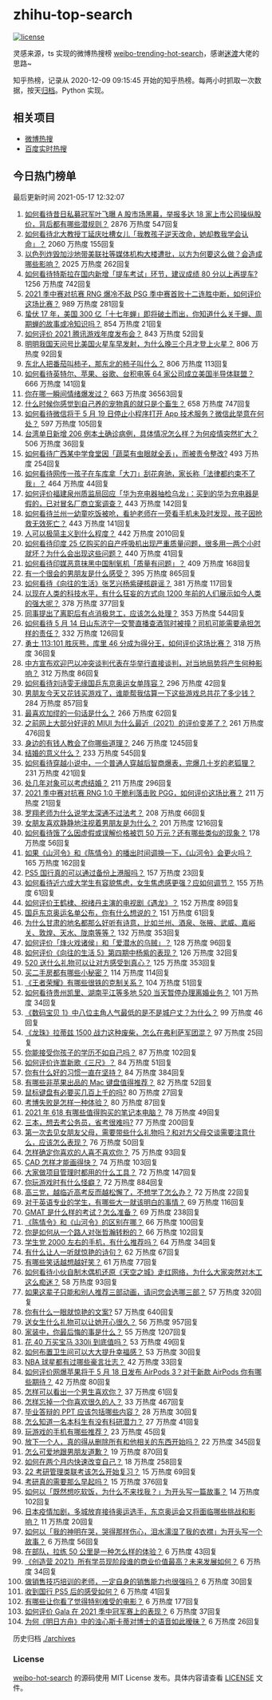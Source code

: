 # zhihu-top-search

[![license](https://img.shields.io/github/license/Arrackisarookie/zhihu-top-search)](https://github.com/Arrackisarookie/zhihu-top-search/blob/master/LICENSE)

灵感来源，ts 实现的微博热搜榜 [weibo-trending-hot-search](https://github.com/justjavac/weibo-trending-hot-search)，感谢[迷渡](https://github.com/justjavac)大佬的思路~

知乎热榜，记录从 2020-12-09 09:15:45 开始的知乎热榜。每两小时抓取一次数据，按天[归档](./archives)。Python 实现。

## 相关项目
+ [微博热搜](https://github.com/Arrackisarookie/weibo-hot-search)
+ [百度实时热搜](https://github.com/Arrackisarookie/baidu-hot-search)

## 今日热门榜单

<!-- Rank Begin -->

最后更新时间 2021-05-17 12:32:07

1. [如何看待昔日私募冠军叶飞曝 A 股市场黑幕，举报多达 18 家上市公司操纵股价，背后都有哪些潜规则？](https://www.zhihu.com/question/459558051) 2876 万热度 547回复
1. [如何看待北大教授丁延庆吐槽女儿「我教孩子逆天改命，她却教我学会认命」？](https://www.zhihu.com/question/459213529) 2060 万热度 155回复
1. [以色列炸毁加沙地带美联社等媒体机构大楼遭批，以方为何要这么做？会造成哪些影响？](https://www.zhihu.com/question/459696493) 2025 万热度 262回复
1. [如何看待特斯拉在国内新增「提车考试」环节，建议成绩 80 分以上再提车?](https://www.zhihu.com/question/459595338) 1256 万热度 742回复
1. [2021 季中赛对抗赛 RNG 爆冷不敌 PSG 季中赛首败十二连胜中断，如何评价这场比赛？](https://www.zhihu.com/question/459807055) 989 万热度 281回复
1. [蛰伏 17 年，美国 300 亿「十七年蝉」即将破土而出，你知道什么关于蝉、周期蝉的故事或冷知识吗？](https://www.zhihu.com/question/459355817) 854 万热度 21回复
1. [如何评价 2021 腾讯游戏年度发布会？](https://www.zhihu.com/question/459484973) 843 万热度 52回复
1. [明明我国天问号比美国火星车早发射，为什么晚三个月才登上火星？](https://www.zhihu.com/question/445286711) 806 万热度 92回复
1. [东北人把番茄叫柿子，那东北的柿子叫什么？](https://www.zhihu.com/question/459057274) 806 万热度 113回复
1. [如何看待英特尔、苹果、谷歌、台积电等 64 家公司成立美国半导体联盟？](https://www.zhihu.com/question/459482645) 666 万热度 141回复
1. [你在哪一瞬间情绪爆发过？](https://www.zhihu.com/question/267660074) 663 万热度 36563回复
1. [什么时候你感觉到自己养的宠物真的就只是个畜生？](https://www.zhihu.com/question/344278401) 658 万热度 747回复
1. [如何看待微信将于 5 月 19 日停止小程序打开 App 技术服务？微信此举意在何处？](https://www.zhihu.com/question/459459278) 597 万热度 105回复
1. [台湾单日新增 206 例本土确诊病例，具体情况怎么样？为何疫情突然扩大？](https://www.zhihu.com/question/459736953) 506 万热度 36回复
1. [如何看待广西某中学食堂因「蔬菜有虫眼就全丢」，而被责令整改?](https://www.zhihu.com/question/459462929) 493 万热度 254回复
1. [如何看待网传一孩子在车库拿「大刀」刮花奔驰，家长称「法律都约束不了我」？](https://www.zhihu.com/question/459405484) 464 万热度 44回复
1. [如何评价福建泉州质监局回应「华为充电器抽检乌龙」：买到的华为充电器是假的，已对冒名厂商立案调查？](https://www.zhihu.com/question/459575426) 443 万热度 142回复
1. [如何看待兰州一幼童吃饭被呛，看护老师在一旁看手机未及时发现，孩子因抢救无效死亡？](https://www.zhihu.com/question/459515468) 443 万热度 141回复
1. [人可以极简主义到什么程度？](https://www.zhihu.com/question/313020218) 442 万热度 2010回复
1. [如何看待印度 25 亿购买的自产呼吸机出现严重质量问题，很多用一两个小时就坏？为什么会出现这些问题？](https://www.zhihu.com/question/459351191) 440 万热度 41回复
1. [如何看待印媒恶意抹黑中国制氧机「质量有问题」？](https://www.zhihu.com/question/459700129) 409 万热度 168回复
1. [有一个很会的男朋友是什么感受？](https://www.zhihu.com/question/391872560) 395 万热度 865回复
1. [如何看待《向往的生活》张艺兴杨紫硬核辟谣？](https://www.zhihu.com/question/459521803) 381 万热度 117回复
1. [以现在人类的科技水平，有什么狂妄的方式向 1200 年前的人们展示如今人类的强大呢？](https://www.zhihu.com/question/456628031) 378 万热度 377回复
1. [同事提出了离职后有点消极怠工，应该怎么处理？](https://www.zhihu.com/question/434114178) 353 万热度 544回复
1. [如何看待 5 月 14 日山东济宁一交警直播查酒驾时被撞？司机可能需要承担怎样的责任？](https://www.zhihu.com/question/459588410) 332 万热度 126回复
1. [勇士 113:101 胜灰熊，库里 46 分成为得分王，如何评价这场比赛？](https://www.zhihu.com/question/459852096) 318 万热度 36回复
1. [中方宣布欢迎巴以冲突谈判代表在华举行直接谈判，对当地局势将产生何种影响？](https://www.zhihu.com/question/459778849) 312 万热度 86回复
1. [如何看待刘诗雯无缘国乒东京奥运女单阵容？](https://www.zhihu.com/question/459710437) 296 万热度 42回复
1. [男朋友今天又花钱买游戏了，谁能帮我估算一下这些游戏总共花了多少钱？](https://www.zhihu.com/question/453441147) 284 万热度 857回复
1. [最喜欢加缪的一句话是什么？](https://www.zhihu.com/question/318208674) 266 万热度 62回复
1. [之前网上大部分好评的 MIUI 为什么最近（2021）的评价变差了？](https://www.zhihu.com/question/452169697) 261 万热度 476回复
1. [身边的有钱人教会了你哪些道理？](https://www.zhihu.com/question/430653175) 246 万热度 1245回复
1. [结婚的意义什么？](https://www.zhihu.com/question/458425888) 233 万热度 545回复
1. [如何看待穿越小说中，一个普通人穿越后智商爆表，完爆几十岁的老狐狸？](https://www.zhihu.com/question/376857581) 231 万热度 421回复
1. [处几年对象可以考虑结婚？](https://www.zhihu.com/question/450899653) 211 万热度 296回复
1. [2021 季中赛对抗赛 RNG 1:0 干脆利落击败 PGG，如何评价这场比赛？](https://www.zhihu.com/question/459831717) 211 万热度 21回复
1. [罗翔老师为什么说学太深通不过法考？](https://www.zhihu.com/question/453113816) 208 万热度 66回复
1. [女朋友喜欢静静地注视着男朋友是为什么？](https://www.zhihu.com/question/309919749) 201 万热度 1216回复
1. [如何看待饿了么因虚假或误解价格被罚 50 万元？还有哪些类似的现象？](https://www.zhihu.com/question/459881517) 178 万热度 56回复
1. [如果《山河令》和《陈情令》的播出时间调换一下，《山河令》会更火吗？](https://www.zhihu.com/question/459250772) 165 万热度 162回复
1. [PS5 国行真的可以通过备份上港服吗？](https://www.zhihu.com/question/458832795) 157 万热度 23回复
1. [如何看待近六成大学生有容貌焦虑，女生焦虑感更强？应如何调节？](https://www.zhihu.com/question/446241093) 155 万热度 61回复
1. [如何评价王鹤棣、祝绪丹主演的电视剧《遇龙》？](https://www.zhihu.com/question/458182505) 152 万热度 89回复
1. [国乒东京奥运名单公布，你有什么想说的？](https://www.zhihu.com/question/459708819) 151 万热度 61回复
1. [为什么甘肃的地名都那么好听有诗意，比如兰州、酒泉、张掖、武威、嘉峪关、敦煌、天水、陇南等等？](https://www.zhihu.com/question/343852891) 132 万热度 353回复
1. [如何评价「烽火戏诸侯」和「爱潜水的乌贼」？](https://www.zhihu.com/question/450823839) 128 万热度 96回复
1. [如何评价《向往的生活 5》第四期中杨紫的表现？](https://www.zhihu.com/question/459467558) 126 万热度 32回复
1. [520 送什么礼物可以让对方感受到真心？](https://www.zhihu.com/question/323398197) 125 万热度 353回复
1. [买二手房都有哪些小秘密？](https://www.zhihu.com/question/391535547) 114 万热度 114回复
1. [《王者荣耀》有哪些很铁的克制关系？](https://www.zhihu.com/question/448036248) 104 万热度 51回复
1. [如何看待贵州凯里、湖南平江等多地 520 当天暂停办理离婚业务？](https://www.zhihu.com/question/459749764) 101 万热度 34回复
1. [《数码宝贝 1》中八位主角人气最低的是不是城户丈？为什么？](https://www.zhihu.com/question/38453100) 99 万热度 46回复
1. [《龙珠》拉蒂兹 1500 战力这种废柴，怎么在弗利萨军团混？](https://www.zhihu.com/question/459607468) 97 万热度 25回复
1. [你能接受你孩子的学历不如自己吗？](https://www.zhihu.com/question/458655662) 87 万热度 102回复
1. [如何评价许嵩新歌《三尺》？](https://www.zhihu.com/question/459309963) 84 万热度 51回复
1. [你有什么好的习惯一直在坚持？](https://www.zhihu.com/question/435012841) 84 万热度 384回复
1. [有哪些非苹果出品的 Mac 键盘值得推荐？](https://www.zhihu.com/question/20607265) 82 万热度 52回复
1. [鼠标键盘有必要买几百上千的吗?](https://www.zhihu.com/question/459346809) 80 万热度 27回复
1. [考博失败是怎样一种体验？](https://www.zhihu.com/question/55449969) 80 万热度 87回复
1. [2021 年 618 有哪些值得购买的笔记本电脑？](https://www.zhihu.com/question/456023623) 78 万热度 49回复
1. [三本，想去考公务员，省考很难吗?](https://www.zhihu.com/question/332487091) 77 万热度 200回复
1. [第一次去见女朋友父母，需要带些什么礼物吗？和对方父母交谈需要注意什么，应该怎么表现？](https://www.zhihu.com/question/21442604) 76 万热度 50回复
1. [怎样确定你喜欢的人喜不喜欢你？](https://www.zhihu.com/question/455730126) 75 万热度 93回复
1. [CAD 怎样才能画得快？](https://www.zhihu.com/question/22553729) 74 万热度 103回复
1. [大家做项目管理时都用的什么工具？](https://www.zhihu.com/question/38813402) 72 万热度 147回复
1. [你玩游戏时有什么怪癖？](https://www.zhihu.com/question/36169913) 72 万热度 884回复
1. [高三党，越临近高考反而越松懈了，不想学了怎么办？](https://www.zhihu.com/question/458918007) 72 万热度 22回复
1. [对于英语专业的学生，有哪些大一就该明白的事情？](https://www.zhihu.com/question/420512758) 69 万热度 116回复
1. [GMAT 是什么样的考试？怎么准备？](https://www.zhihu.com/question/24008989) 69 万热度 238回复
1. [《陈情令》和《山河令》的区别在哪？](https://www.zhihu.com/question/452003910) 66 万热度 100回复
1. [你是如何从一个路人对张哲瀚转粉的？](https://www.zhihu.com/question/458888109) 66 万热度 102回复
1. [学生党 2000 左右的手机，有什么推荐吗？](https://www.zhihu.com/question/459011732) 64 万热度 34回复
1. [有什么让人一听就惊艳的诗句？](https://www.zhihu.com/question/457061535) 62 万热度 67回复
1. [有哪些笑话越想越好笑？](https://www.zhihu.com/question/449155371) 61 万热度 77回复
1. [如何看待小伙自制木偶机还原《天空之城》走红网络，为什么大家突然对木工这么痴迷？](https://www.zhihu.com/question/459454868) 58 万热度 93回复
1. [如果这辈子只能和别人推荐三部动画，请问您会选哪三部？](https://www.zhihu.com/question/459632635) 57 万热度 320回复
1. [你有什么一眼就惊艳的文案?](https://www.zhihu.com/question/384142344) 57 万热度 640回复
1. [送女生什么礼物可以让她开心很久？](https://www.zhihu.com/question/327277042) 56 万热度 957回复
1. [家装中，你最后悔的事是什么？](https://www.zhihu.com/question/56054068) 55 万热度 1207回复
1. [花 40 万买宝马 330li 到底值吗？](https://www.zhihu.com/question/459431704) 53 万热度 49回复
1. [如何布置卫生间可以大大提升幸福感？](https://www.zhihu.com/question/453988104) 53 万热度 30回复
1. [NBA 球星都有过哪些豪言壮志？](https://www.zhihu.com/question/459318880) 42 万热度 33回复
1. [如何评价网爆苹果将于 5 月 18 日发布 AirPods 3？对于新款 AirPods 你有哪些期待？](https://www.zhihu.com/question/459436442) 42 万热度 80回复
1. [怎样可以看出一个男生喜欢你？](https://www.zhihu.com/question/457257289) 37 万热度 61回复
1. [怎样忘掉一个你喜欢很久的人？](https://www.zhihu.com/question/456852121) 33 万热度 467回复
1. [毕业答辩的 PPT 应该包括哪些内容？](https://www.zhihu.com/question/278377428) 28 万热度 30回复
1. [怎么知道一名本科生有没有科研潜力？](https://www.zhihu.com/question/458786106) 27 万热度 41回复
1. [玩游戏的手机有哪些推荐？](https://www.zhihu.com/question/286463136) 23 万热度 45回复
1. [放下一个人，真的得从删除所有和他相关的东西开始吗？](https://www.zhihu.com/question/453283848) 22 万热度 345回复
1. [怎么可爱地跟男朋友道歉？](https://www.zhihu.com/question/383772587) 19 万热度 870回复
1. [如何在两个月内快速改变自己？](https://www.zhihu.com/question/451986493) 18 万热度 258回复
1. [22 考研管理类联考该怎么开始复习？](https://www.zhihu.com/question/428880602) 15 万热度 69回复
1. [考研真的需要那么早起吗？](https://www.zhihu.com/question/453051286) 15 万热度 376回复
1. [如何以「既然想吃软饭，为什么不来找我？」为开头写一篇故事？](https://www.zhihu.com/question/454056791) 14 万热度 102回复
1. [日本疫情加剧，多城放弃接待奥运选手，东京奥运会又将面临哪些挑战和影响？](https://www.zhihu.com/question/459370169) 11 万热度 20回复
1. [如何以「我的神明在哭，哭得那样伤心，泪水濡湿了我的衣襟」为开头写一个故事？](https://www.zhihu.com/question/451550779) 6 万热度 56回复
1. [在部队，拉练 50 公里是一种怎么样的体验？](https://www.zhihu.com/question/47872589) 6 万热度 43回复
1. [《创造营 2021》所有学员现阶段谁的商业价值最高？未来发展如何？](https://www.zhihu.com/question/458257824) 6 万热度 34回复
1. [做销售技巧培训的老师，一定自身的销售能力也很强吗？](https://www.zhihu.com/question/456460921) 6 万热度 30回复
1. [收到国行 PS5 后的感受如何？](https://www.zhihu.com/question/459171541) 6 万热度 41回复
1. [有哪些让你看了觉得特别难受的电影？](https://www.zhihu.com/question/441119264) 6 万热度 177回复
1. [如何评价 Gala 在 2021 季中冠军赛上的表现？](https://www.zhihu.com/question/459505861) 6 万热度 37回复
1. [为何《明日方舟》中的浊心斯卡蒂对博士的语音如此暧昧？](https://www.zhihu.com/question/458274249) 6 万热度 26回复
<!-- Rank End -->

历史归档 [./archives](./archives)

### License

[weibo-hot-search](https://github.com/Arrackisarookie/zhihu-top-search) 的源码使用 MIT License 发布。具体内容请查看 [LICENSE](./LICENSE) 文件。
